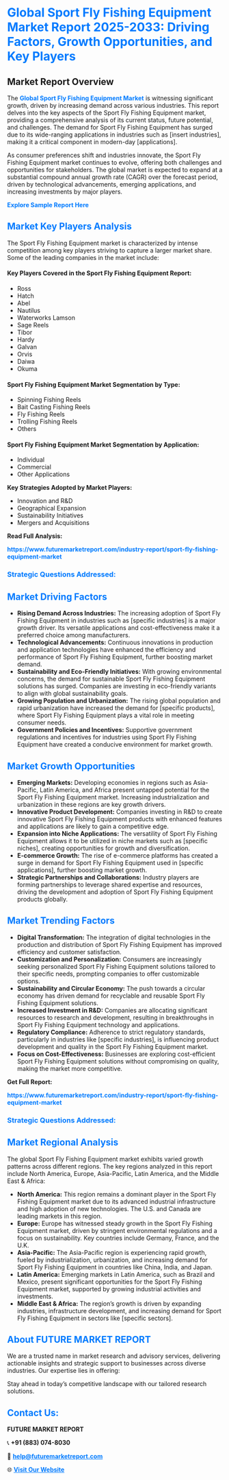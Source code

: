 <h1 style="color: #007BFF;">Global Sport Fly Fishing Equipment Market Report 2025-2033: Driving Factors, Growth Opportunities, and Key Players</h1>

<section id="overview">
<h2>Market Report Overview</h2>
<p>The <a href="https://www.futuremarketreport.com/industry-report/sport-fly-fishing-equipment-market" style="color: #007BFF; text-decoration: none;"><strong>Global Sport Fly Fishing Equipment Market</strong></a> is witnessing significant growth, driven by increasing demand across various industries. This report delves into the key aspects of the Sport Fly Fishing Equipment market, providing a comprehensive analysis of its current status, future potential, and challenges. The demand for Sport Fly Fishing Equipment has surged due to its wide-ranging applications in industries such as [insert industries], making it a critical component in modern-day [applications].</p>
<p>As consumer preferences shift and industries innovate, the Sport Fly Fishing Equipment market continues to evolve, offering both challenges and opportunities for stakeholders. The global market is expected to expand at a substantial compound annual growth rate (CAGR) over the forecast period, driven by technological advancements, emerging applications, and increasing investments by major players.</p>
</section>

<section id="overview">
<p><a href="https://www.futuremarketreport.com/request-sample/reportId=32316" style="color: #007BFF; text-decoration: none;"><strong>Explore Sample Report Here</strong></a></p>
</section>

<section id="key-players">
<h2 style="color: #007BFF;">Market Key Players Analysis</h2>
<p>The Sport Fly Fishing Equipment market is characterized by intense competition among key players striving to capture a larger market share. Some of the leading companies in the market include:</p>
<h4>Key Players Covered in the Sport Fly Fishing Equipment Report:</h4>
<ul><li>Ross</li><li>Hatch</li><li>Abel</li><li>Nautilus</li><li>Waterworks Lamson</li><li>Sage Reels</li><li>Tibor</li><li>Hardy</li><li>Galvan</li><li>Orvis</li><li>Daiwa</li><li>Okuma</li></ul>
<h4>Sport Fly Fishing Equipment Market Segmentation by Type:</h4>
<ul><li>Spinning Fishing Reels</li><li>Bait Casting Fishing Reels</li><li>Fly Fishing Reels</li><li>Trolling Fishing Reels</li><li>Others</li></ul>

<h4>Sport Fly Fishing Equipment Market Segmentation by Application:</h4>
<ul><li>Individual</li><li>Commercial</li><li>Other Applications</li></ul>
<p><strong>Key Strategies Adopted by Market Players:</strong></p>
<ul>
<li>Innovation and R&D</li>
<li>Geographical Expansion</li>
<li>Sustainability Initiatives</li>
<li>Mergers and Acquisitions</li>
</ul>
</section>

<section>
<p><strong>Read Full Analysis: </strong></p><a href="https://www.futuremarketreport.com/industry-report/sport-fly-fishing-equipment-market" style="color: #007BFF; text-decoration: none;"><strong>https://www.futuremarketreport.com/industry-report/sport-fly-fishing-equipment-market</strong></a>
<h3 style="color: #007BFF;">Strategic Questions Addressed:</h3>
</section>

<section id="driving-factors">
<h2 style="color: #007BFF;">Market Driving Factors</h2>
<ul>
<li><strong>Rising Demand Across Industries:</strong> The increasing adoption of Sport Fly Fishing Equipment in industries such as [specific industries] is a major growth driver. Its versatile applications and cost-effectiveness make it a preferred choice among manufacturers.</li>
<li><strong>Technological Advancements:</strong> Continuous innovations in production and application technologies have enhanced the efficiency and performance of Sport Fly Fishing Equipment, further boosting market demand.</li>
<li><strong>Sustainability and Eco-Friendly Initiatives:</strong> With growing environmental concerns, the demand for sustainable Sport Fly Fishing Equipment solutions has surged. Companies are investing in eco-friendly variants to align with global sustainability goals.</li>
<li><strong>Growing Population and Urbanization:</strong> The rising global population and rapid urbanization have increased the demand for [specific products], where Sport Fly Fishing Equipment plays a vital role in meeting consumer needs.</li>
<li><strong>Government Policies and Incentives:</strong> Supportive government regulations and incentives for industries using Sport Fly Fishing Equipment have created a conducive environment for market growth.</li>
</ul>
</section>

<section id="growth-opportunities">
<h2 style="color: #007BFF;">Market Growth Opportunities</h2>
<ul>
<li><strong>Emerging Markets:</strong> Developing economies in regions such as Asia-Pacific, Latin America, and Africa present untapped potential for the Sport Fly Fishing Equipment market. Increasing industrialization and urbanization in these regions are key growth drivers.</li>
<li><strong>Innovative Product Development:</strong> Companies investing in R&D to create innovative Sport Fly Fishing Equipment products with enhanced features and applications are likely to gain a competitive edge.</li>
<li><strong>Expansion into Niche Applications:</strong> The versatility of Sport Fly Fishing Equipment allows it to be utilized in niche markets such as [specific niches], creating opportunities for growth and diversification.</li>
<li><strong>E-commerce Growth:</strong> The rise of e-commerce platforms has created a surge in demand for Sport Fly Fishing Equipment used in [specific applications], further boosting market growth.</li>
<li><strong>Strategic Partnerships and Collaborations:</strong> Industry players are forming partnerships to leverage shared expertise and resources, driving the development and adoption of Sport Fly Fishing Equipment products globally.</li>
</ul>
</section>

<section id="trending-factors">
<h2 style="color: #007BFF;">Market Trending Factors</h2>
<ul>
<li><strong>Digital Transformation:</strong> The integration of digital technologies in the production and distribution of Sport Fly Fishing Equipment has improved efficiency and customer satisfaction.</li>
<li><strong>Customization and Personalization:</strong> Consumers are increasingly seeking personalized Sport Fly Fishing Equipment solutions tailored to their specific needs, prompting companies to offer customizable options.</li>
<li><strong>Sustainability and Circular Economy:</strong> The push towards a circular economy has driven demand for recyclable and reusable Sport Fly Fishing Equipment solutions.</li>
<li><strong>Increased Investment in R&D:</strong> Companies are allocating significant resources to research and development, resulting in breakthroughs in Sport Fly Fishing Equipment technology and applications.</li>
<li><strong>Regulatory Compliance:</strong> Adherence to strict regulatory standards, particularly in industries like [specific industries], is influencing product development and quality in the Sport Fly Fishing Equipment market.</li>
<li><strong>Focus on Cost-Effectiveness:</strong> Businesses are exploring cost-efficient Sport Fly Fishing Equipment solutions without compromising on quality, making the market more competitive.</li>
</ul>
</section>

<section>
<p><strong>Get Full Report: </strong></p><a href="https://www.futuremarketreport.com/industry-report/sport-fly-fishing-equipment-market" style="color: #007BFF; text-decoration: none;"><strong>https://www.futuremarketreport.com/industry-report/sport-fly-fishing-equipment-market</strong></a>
<h3 style="color: #007BFF;">Strategic Questions Addressed:</h3>
</section>


<section id="regional-analysis">
<h2 style="color: #007BFF;">Market Regional Analysis</h2>
<p>The global Sport Fly Fishing Equipment market exhibits varied growth patterns across different regions. The key regions analyzed in this report include North America, Europe, Asia-Pacific, Latin America, and the Middle East & Africa:</p>
<ul>
<li><strong>North America:</strong> This region remains a dominant player in the Sport Fly Fishing Equipment market due to its advanced industrial infrastructure and high adoption of new technologies. The U.S. and Canada are leading markets in this region.</li>
<li><strong>Europe:</strong> Europe has witnessed steady growth in the Sport Fly Fishing Equipment market, driven by stringent environmental regulations and a focus on sustainability. Key countries include Germany, France, and the U.K.</li>
<li><strong>Asia-Pacific:</strong> The Asia-Pacific region is experiencing rapid growth, fueled by industrialization, urbanization, and increasing demand for Sport Fly Fishing Equipment in countries like China, India, and Japan.</li>
<li><strong>Latin America:</strong> Emerging markets in Latin America, such as Brazil and Mexico, present significant opportunities for the Sport Fly Fishing Equipment market, supported by growing industrial activities and investments.</li>
<li><strong>Middle East & Africa:</strong> The region’s growth is driven by expanding industries, infrastructure development, and increasing demand for Sport Fly Fishing Equipment in sectors like [specific sectors].</li>
</ul>
</section>

<footer>
<h2 style="color: #007BFF;">About FUTURE MARKET REPORT</h2>
<p>We are a trusted name in market research and advisory services, delivering actionable insights and strategic support to businesses across diverse industries. Our expertise lies in offering:</p>

<p>Stay ahead in today’s competitive landscape with our tailored research solutions.</p>

<h2 style="color: #007BFF;">Contact Us:</h2>
<p><strong>FUTURE MARKET REPORT</strong></p>
<p>📞 <strong>+91 (883) 074-8030</strong></p>
<p>📧 <strong><a href="mailto:help@futuremarketreport.com" style="color: #007BFF;">help@futuremarketreport.com</a></strong></p>
<p>🌐 <strong><a href="https://www.futuremarketreport.com/" style="color: #007BFF;">Visit Our Website</a></strong></p>
</footer>